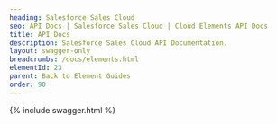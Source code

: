 ```yaml
---
heading: Salesforce Sales Cloud
seo: API Docs | Salesforce Sales Cloud | Cloud Elements API Docs
title: API Docs
description: Salesforce Sales Cloud API Documentation.
layout: swagger-only
breadcrumbs: /docs/elements.html
elementId: 23
parent: Back to Element Guides
order: 90
---
```


{% include swagger.html %}
